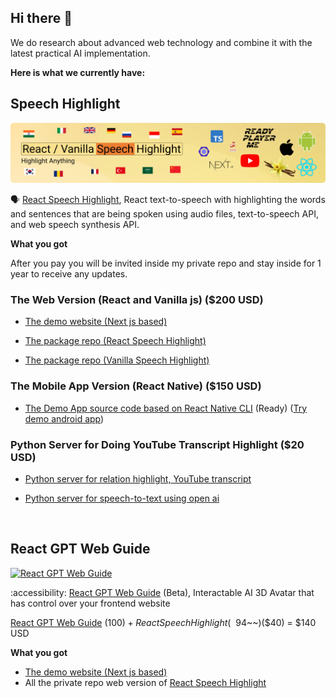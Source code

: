 ## Hi there 👋

We do research about advanced web technology and combine it with the latest practical AI implementation.

**Here is what we currently have:**

## Speech Highlight

[![Text To Speech Javascript](https://raw.githubusercontent.com/albirrkarim/react-speech-highlight-demo/main/img/banner.png)](https://github.com/albirrkarim/react-speech-highlight-demo)

:speaking_head: [React Speech Highlight](https://github.com/albirrkarim/react-speech-highlight-demo), React text-to-speech with highlighting the words and sentences that are being spoken using audio files, text-to-speech API, and web speech synthesis API.

**What you got**

After you pay you will be invited inside my private repo and stay inside for 1 year to receive any updates.

### The Web Version (React and Vanilla js) ($200 USD)

- [The demo website (Next js based)](https://github.com/Web-XR-AI-lab/demo-website-react-speech-highlight)

- [The package repo (React Speech Highlight)](https://github.com/Web-XR-AI-lab/react-speech-highlight)

- [The package repo (Vanilla Speech Highlight)](https://github.com/Web-XR-AI-lab/vanilla-speech-highlight)

### The Mobile App Version (React Native) ($150 USD)

- [The Demo App source code based on React Native CLI](https://github.com/Web-XR-AI-lab/react-native-speech-highlight-cli-version) (Ready) ([Try demo android app](https://github.com/albirrkarim/react-speech-highlight-demo?tab=readme-ov-file#react-native-speech-highlight))

### Python Server for Doing YouTube Transcript Highlight ($20 USD)

- [Python server for relation highlight, YouTube transcript](https://github.com/Web-XR-AI-lab/rshl_python_helper)

- [Python server for speech-to-text using open ai](https://github.com/Web-XR-AI-lab/rshl_python_video)

<br/>

## React GPT Web Guide

[![React GPT Web Guide](https://raw.githubusercontent.com/albirrkarim/react-gpt-web-guide-docs/main/img/banner.png)](https://github.com/albirrkarim/react-gpt-web-guide-docs)

:accessibility: [React GPT Web Guide](https://github.com/albirrkarim/react-gpt-web-guide-docs) (Beta), Interactable AI 3D Avatar that has control over your frontend website

[React GPT Web Guide](https://github.com/albirrkarim/react-gpt-web-guide-docs) ($100) + React Speech Highlight(~~$94~~)($40) = $140 USD

**What you got**

- [The demo website (Next js based)](https://github.com/Web-XR-AI-lab/demo-website-gpt-web-guide)
- All the private repo web version of [React Speech Highlight](#the-web-version-react-and-vanilla-js)

<!--

**Here are some ideas to get you started:**

🙋‍♀️ A short introduction - what is your organization all about?
🌈 Contribution guidelines - how can the community get involved?
👩‍💻 Useful resources - where can the community find your docs? Is there anything else the community should know?
🍿 Fun facts - what does your team eat for breakfast?
🧙 Remember, you can do mighty things with the power of [Markdown](https://docs.github.com/github/writing-on-github/getting-started-with-writing-and-formatting-on-github/basic-writing-and-formatting-syntax)
-->

